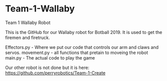 # Team-1-Wallaby
Team 1 Wallaby Robot


This is the GitHub for our Wallaby robot for Botball 2019.  It is used to get the firemen and firetruck.

Effectors.py - Where we put our code that controls our arm and claws and servos.
movement.py - all functions that pretain to moveing the robot
main.py - The actual code to play the game

Our other robot is not done but it is here: https://github.com/perryrobotics/Team-1-Create
